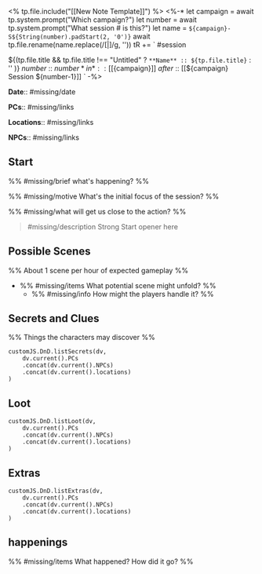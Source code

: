 <% tp.file.include("[[New Note Template]]") %>
<%-*
let campaign = await tp.system.prompt("Which campaign?")
let number = await tp.system.prompt("What session # is this?")
let name = `${campaign}-S${String(number).padStart(2, '0')}`
await tp.file.rename(name.replace(/\[|\]/g, ''))
tR += `
#session

${(tp.file.title && tp.file.title !== "Untitled"
	? `**Name** :: ${tp.file.title}`
	: ''
)}
*number* :: ${number}
*in* :: [[${campaign}]]
*after* :: [[${campaign} Session ${number-1}]]
` -%>

**Date**:: #missing/date 

**PCs**:: #missing/links 

**Locations**:: #missing/links 

**NPCs**:: #missing/links 

## Start

%% #missing/brief  what's happening? %%

%% #missing/motive What's the initial focus of the session? %%

%% #missing/what will get us close to the action? %%

> #missing/description  Strong Start opener here


## Possible Scenes
%% About 1 scene per hour of expected gameplay %%

- %% #missing/items  What potential scene might unfold? %%
	- %% #missing/info  How might the players handle it? %%


## Secrets and Clues
%% Things the characters may discover %%

```dataviewjs
customJS.DnD.listSecrets(dv,
	dv.current().PCs
	.concat(dv.current().NPCs)
	.concat(dv.current().locations)
)
```


## Loot

```dataviewjs
customJS.DnD.listLoot(dv,
	dv.current().PCs
	.concat(dv.current().NPCs)
	.concat(dv.current().locations)
)
```


## Extras

```dataviewjs
customJS.DnD.listExtras(dv,
	dv.current().PCs
	.concat(dv.current().NPCs)
	.concat(dv.current().locations)
)
```


## happenings

%% #missing/items 
What happened?
How did it go? %%
